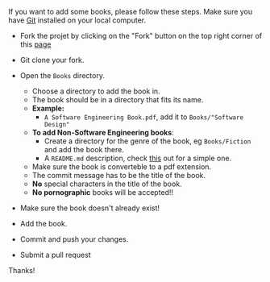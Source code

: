 If you want to add some books, please follow these steps. Make sure you have [Git](https://git-scm.com/) installed on your local computer.

- Fork the projet by clicking on the "Fork" button on the top right corner of this [page](https://github.com/Tafara-N/Library/)
- Git clone your fork.
- Open the `Books` directory.
    - Choose a directory to add the book in.
    - The book should be in a directory that fits its name.
    - **Example:**
        - `A Software Engineering Book.pdf`, add it to `Books/"Software Design"`
    - **To add Non-Software Engineering books**:
        - Create a directory for the genre of the book, eg `Books/Fiction` and add the book there.
        - A `README.md` description, check [this](Books/Vim/README.md) out for a simple one.
    - Make sure the book is converteble to a pdf extension.
    - The commit message has to be the title of the book.
    - **No** special characters in the title of the book.
    - **No pornographic** books will be accepted!!

- Make sure the book doesn't already exist!
- Add the book.
- Commit and push your changes.
- Submit a pull request

Thanks!
